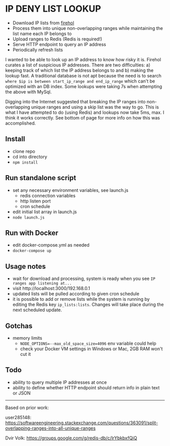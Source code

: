 # IP DENY LIST LOOKUP
* Download IP lists from [firehol](https://iplists.firehol.org/)
* Process them into unique non-overlapping ranges while maintaining the list name each IP belongs to
* Upload ranges to Redis (Redis is required!)
* Serve HTTP endpoint to query an IP address
* Periodically refresh lists

I wanted to be able to look up an IP address to know how risky it is. Firehol curates a list of suspicious IP addresses. There are two difficulties: a) keeping track of which list the IP address belongs to and b) making the lookup fast. A traditional database is not apt because the need is to search `where $ip is between start_ip_range and end_ip_range` which can't be optimized with an DB index. Some lookups were taking 7s when attempting the above with MySql.

Digging into the Internet suggested that breaking the IP ranges into non-overlapping unique ranges and using a skip list was the way to go. This is what I have attempted to do (using Redis) and lookups now take 5ms, max. I think it works correctly. See bottom of page for more info on how this was accomplished.

## Install
* clone repo
* cd into directory
* `npm install`

## Run standalone script
* set any necessary environment variables, see launch.js
  * redis connection variables
  * http listen port
  * cron schedule
* edit initial list array in launch.js
* `node launch.js`

## Run with Docker
* edit docker-compose.yml as needed
* `docker-compose up`

## Usage notes
* wait for download and processing, system is ready when you see `IP ranges app listening at...`
* visit http://localhost:3000/192.168.0.1
* updated lists will be pulled according to given cron schedule
* it is possible to add or remove lists while the system is running by editing the Redis key `ip_lists:lists`. Changes will take place during the next scheduled update.

## Gotchas
* memory limits
  * `NODE_OPTIONS=--max_old_space_size=4096` env variable could help
  * check your Docker VM settings in Windows or Mac, 2GB RAM won't cut it

## Todo
* ability to query multiple IP addresses at once
* ability to define whether HTTP endpoint should return info in plain text or JSON
 
-------------------------------------------
Based on prior work:

user285148: https://softwareengineering.stackexchange.com/questions/363091/split-overlapping-ranges-into-all-unique-ranges

Dvir Volk: https://groups.google.com/g/redis-db/c/lrYbkbxfQiQ
